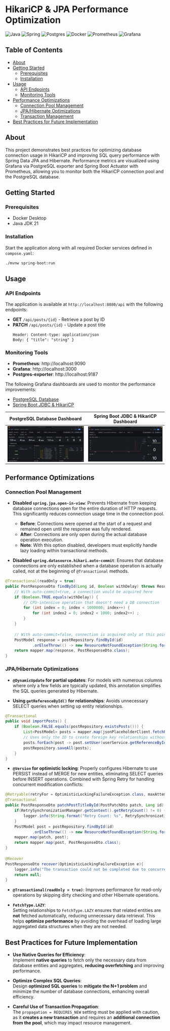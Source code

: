# HikariCP & JPA Performance Optimization

![Java](https://img.shields.io/badge/java-%23ED8B00.svg?style=for-the-badge&logo=openjdk&logoColor=white) ![Spring](https://img.shields.io/badge/spring-%236DB33F.svg?style=for-the-badge&logo=spring&logoColor=white) ![Postgres](https://img.shields.io/badge/postgres-%23316192.svg?style=for-the-badge&logo=postgresql&logoColor=white) ![Docker](https://img.shields.io/badge/docker-%230db7ed.svg?style=for-the-badge&logo=docker&logoColor=white) ![Prometheus](https://img.shields.io/badge/Prometheus-E6522C?style=for-the-badge&logo=Prometheus&logoColor=white) ![Grafana](https://img.shields.io/badge/grafana-%23F46800.svg?style=for-the-badge&logo=grafana&logoColor=white)

## Table of Contents

- [About](#about)
- [Getting Started](#getting-started)
  - [Prerequisites](#prerequisites)
  - [Installation](#installation)
- [Usage](#usage)
  - [API Endpoints](#api-endpoints)
  - [Monitoring Tools](#monitoring-tools)
- [Performance Optimizations](#performance-optimizations)
  - [Connection Pool Management](#connection-pool-management)
  - [JPA/Hibernate Optimizations](#jpa-hibernate-optimizations)
  - [Transaction Management](#transaction-management)
- [Best Practices for Future Implementation](#best-practices-for-future-implementation)

## About <a name="about"></a>

This project demonstrates best practices for optimizing database connection usage in HikariCP and improving SQL query performance with Spring Data JPA and Hibernate. Performance metrics are visualized using Grafana via PostgreSQL exporter and Spring Boot Actuator with Prometheus, allowing you to monitor both the HikariCP connection pool and the PostgreSQL database.

## Getting Started <a name="getting-started"></a>

### Prerequisites <a name="prerequisites"></a>

- Docker Desktop
- Java JDK 21

### Installation <a name="installation"></a>

Start the application along with all required Docker services defined in `compose.yaml`:

```bash
./mvnw spring-boot:run
```

## Usage <a name="usage"></a>

### API Endpoints <a name="api-endpoints"></a>

The application is available at `http://localhost:8080/api` with the following endpoints:

- **GET** `/api/posts/{id}` - Retrieve a post by ID
- **PATCH** `/api/posts/{id}` - Update a post title
  ```
  Header: Content-type: application/json
  Body: { "title": "string" }
  ```

### Monitoring Tools <a name="monitoring-tools"></a>

- **Prometheus**: http://localhost:9090
- **Grafana**: http://localhost:3000
- **Postgres-exporter**: http://localhost:9187

The following Grafana dashboards are used to monitor the performance improvements:

- [PostgreSQL Database](https://grafana.com/grafana/dashboards/9628-postgresql-database/)
- [Spring Boot JDBC & HikariCP](https://grafana.com/grafana/dashboards/20729-spring-boot-jdbc-hikaricp/)

| PostgreSQL Database Dashboard | Spring Boot JDBC & HikariCP Dashboard |
|:----------------------------:|:------------------------------------:|
| ![postgresql_database_dashboard](img/postgresql_database_dashboard.png) | ![spring_boot_jdbc_and_hikaricp_dashboard](img/spring_boot_jdbc_and_hikaricp_dashboard.png) |

## Performance Optimizations <a name="performance-optimizations"></a>

### Connection Pool Management <a name="connection-pool-management"></a>

- **Disabled `spring.jpa.open-in-view`**: Prevents Hibernate from keeping database connections open for the entire duration of HTTP requests. This significantly reduces connection usage time in the connection pool.
  - **Before**: Connections were opened at the start of a request and remained open until the response was fully rendered.
  - **After**: Connections are only open during the actual database operation execution.
  - **Note**: With this option disabled, developers must explicitly handle lazy loading within transactional methods.

- **Disabled `spring.datasource.hikari.auto-commit`**: Ensures that database connections are only established when a database operation is actually called, not at the beginning of `@Transactional` methods.

```java
@Transactional(readOnly = true)
public PostResponseDto findById(Long id, Boolean withDelay) throws ResourceNotFoundException {
    // With auto-commit=true, a connection would be acquired here
    if (Boolean.TRUE.equals(withDelay)) {
        // CPU-intensive operation that doesn't need a DB connection
        for (int index = 0; index < 1000000; index++) {
            for (int index2 = 0; index2 < 1000; index2++) ;
        }
    }
    
    // With auto-commit=false, connection is acquired only at this point
    PostModel response = postRepository.findById(id)
            .orElseThrow(() -> new ResourceNotFoundException(String.format("Post with ID %d was not found!", id)));
    return mapper.map(response, PostResponseDto.class);
}
```

### JPA/Hibernate Optimizations <a name="jpa-hibernate-optimizations"></a>

- **`@DynamicUpdate` for partial updates**: For models with numerous columns where only a few fields are typically updated, this annotation simplifies the SQL queries generated by Hibernate.

- **Using `getReferenceById()` for relationships**: Avoids unnecessary SELECT queries when setting up entity relationships.

```java
@Transactional
public void importPosts() {
    if (Boolean.FALSE.equals(postRepository.existsPosts())) {
        List<PostModel> posts = mapper.map(jsonPlaceholderClient.fetchPosts(), PostModel.class);
        // Uses only the ID to create foreign key relationships without additional queries
        posts.forEach(post -> post.setUser(userService.getReferenceById(post.getUserId())));
        postRepository.saveAll(posts);
    }
}
```

- **`@Version` for optimistic locking**: Properly configures Hibernate to use PERSIST instead of MERGE for new entities, eliminating SELECT queries before INSERT operations. Combined with Spring Retry for handling concurrent modification conflicts:

```java
@Retryable(retryFor = OptimisticLockingFailureException.class, maxAttempts = 3, backoff = @Backoff(maxDelay = 1000))
@Transactional
public PostResponseDto patchPostTitleById(PostPatchDto patch, Long id) throws ResourceNotFoundException {
    if(RetrySynchronizationManager.getContext().getRetryCount() != 0) {
        logger.info(String.format("Retry Count: %s", RetrySynchronizationManager.getContext().getRetryCount()));
    }
    PostModel post = postRepository.findById(id)
            .orElseThrow(() -> new ResourceNotFoundException(String.format("Post with ID %d was not found!", id)));
    mapper.map(patch, post);
    return mapper.map(post, PostResponseDto.class);
}

@Recover
PostResponseDto recover(OptimisticLockingFailureException e){
    logger.info("The transaction could not be completed due to concurrent modifications. Please try again.");
    return null;
}
```

- **`@Transactional(readOnly = true)`**: Improves performance for read-only operations by skipping dirty checking and other Hibernate operations.

- **`FetchType.LAZY`**:  
  Setting relationships to `FetchType.LAZY` ensures that related entities are **not** fetched automatically, reducing unnecessary data retrieval. This helps **optimize performance** by avoiding the overhead of loading large aggregated data structures when they are not needed.

## Best Practices for Future Implementation <a name="future-improvements"></a>

- **Use Native Queries for Efficiency**:  
  Implement **native queries** to fetch only the necessary data from database entities and aggregates, **reducing overfetching** and improving performance.

- **Optimize Complex SQL Queries**:  
  Design **optimized SQL queries** to **mitigate the N+1 problem** and minimize the number of database connections, enhancing overall efficiency.

- **Careful Use of Transaction Propagation**:  
  The `propagation = REQUIRES_NEW` setting must be applied with caution, as it **creates a new transaction** and requires an **additional connection from the pool**, which may impact resource management.
